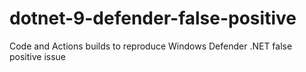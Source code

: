 # dotnet-9-defender-false-positive
Code and Actions builds to reproduce Windows Defender .NET false positive issue
